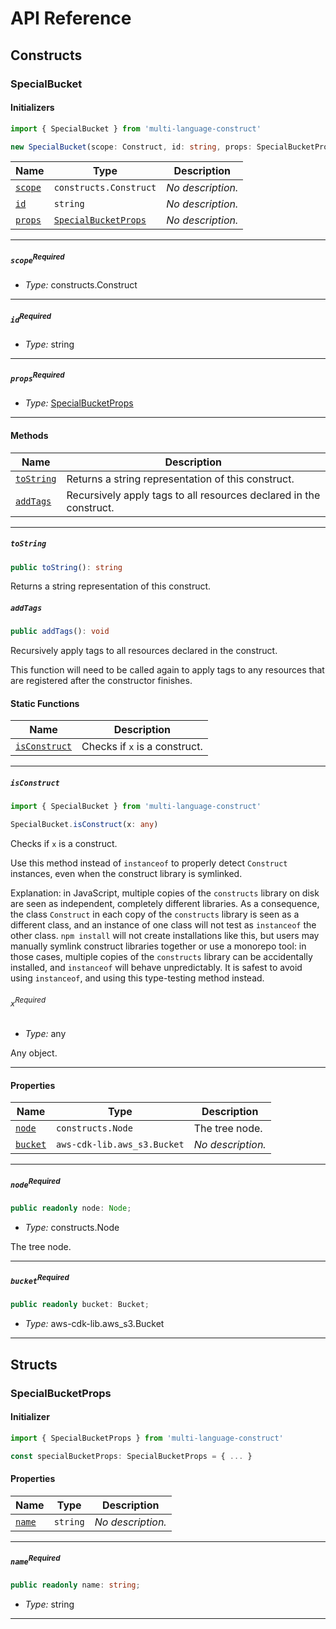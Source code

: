 # API Reference <a name="API Reference" id="api-reference"></a>

## Constructs <a name="Constructs" id="Constructs"></a>

### SpecialBucket <a name="SpecialBucket" id="multi-language-construct.SpecialBucket"></a>

#### Initializers <a name="Initializers" id="multi-language-construct.SpecialBucket.Initializer"></a>

```typescript
import { SpecialBucket } from 'multi-language-construct'

new SpecialBucket(scope: Construct, id: string, props: SpecialBucketProps)
```

| **Name** | **Type** | **Description** |
| --- | --- | --- |
| <code><a href="#multi-language-construct.SpecialBucket.Initializer.parameter.scope">scope</a></code> | <code>constructs.Construct</code> | *No description.* |
| <code><a href="#multi-language-construct.SpecialBucket.Initializer.parameter.id">id</a></code> | <code>string</code> | *No description.* |
| <code><a href="#multi-language-construct.SpecialBucket.Initializer.parameter.props">props</a></code> | <code><a href="#multi-language-construct.SpecialBucketProps">SpecialBucketProps</a></code> | *No description.* |

---

##### `scope`<sup>Required</sup> <a name="scope" id="multi-language-construct.SpecialBucket.Initializer.parameter.scope"></a>

- *Type:* constructs.Construct

---

##### `id`<sup>Required</sup> <a name="id" id="multi-language-construct.SpecialBucket.Initializer.parameter.id"></a>

- *Type:* string

---

##### `props`<sup>Required</sup> <a name="props" id="multi-language-construct.SpecialBucket.Initializer.parameter.props"></a>

- *Type:* <a href="#multi-language-construct.SpecialBucketProps">SpecialBucketProps</a>

---

#### Methods <a name="Methods" id="Methods"></a>

| **Name** | **Description** |
| --- | --- |
| <code><a href="#multi-language-construct.SpecialBucket.toString">toString</a></code> | Returns a string representation of this construct. |
| <code><a href="#multi-language-construct.SpecialBucket.addTags">addTags</a></code> | Recursively apply tags to all resources declared in the construct. |

---

##### `toString` <a name="toString" id="multi-language-construct.SpecialBucket.toString"></a>

```typescript
public toString(): string
```

Returns a string representation of this construct.

##### `addTags` <a name="addTags" id="multi-language-construct.SpecialBucket.addTags"></a>

```typescript
public addTags(): void
```

Recursively apply tags to all resources declared in the construct.

This function will need to be called again to apply tags to any
resources that are registered after the constructor finishes.

#### Static Functions <a name="Static Functions" id="Static Functions"></a>

| **Name** | **Description** |
| --- | --- |
| <code><a href="#multi-language-construct.SpecialBucket.isConstruct">isConstruct</a></code> | Checks if `x` is a construct. |

---

##### `isConstruct` <a name="isConstruct" id="multi-language-construct.SpecialBucket.isConstruct"></a>

```typescript
import { SpecialBucket } from 'multi-language-construct'

SpecialBucket.isConstruct(x: any)
```

Checks if `x` is a construct.

Use this method instead of `instanceof` to properly detect `Construct`
instances, even when the construct library is symlinked.

Explanation: in JavaScript, multiple copies of the `constructs` library on
disk are seen as independent, completely different libraries. As a
consequence, the class `Construct` in each copy of the `constructs` library
is seen as a different class, and an instance of one class will not test as
`instanceof` the other class. `npm install` will not create installations
like this, but users may manually symlink construct libraries together or
use a monorepo tool: in those cases, multiple copies of the `constructs`
library can be accidentally installed, and `instanceof` will behave
unpredictably. It is safest to avoid using `instanceof`, and using
this type-testing method instead.

###### `x`<sup>Required</sup> <a name="x" id="multi-language-construct.SpecialBucket.isConstruct.parameter.x"></a>

- *Type:* any

Any object.

---

#### Properties <a name="Properties" id="Properties"></a>

| **Name** | **Type** | **Description** |
| --- | --- | --- |
| <code><a href="#multi-language-construct.SpecialBucket.property.node">node</a></code> | <code>constructs.Node</code> | The tree node. |
| <code><a href="#multi-language-construct.SpecialBucket.property.bucket">bucket</a></code> | <code>aws-cdk-lib.aws_s3.Bucket</code> | *No description.* |

---

##### `node`<sup>Required</sup> <a name="node" id="multi-language-construct.SpecialBucket.property.node"></a>

```typescript
public readonly node: Node;
```

- *Type:* constructs.Node

The tree node.

---

##### `bucket`<sup>Required</sup> <a name="bucket" id="multi-language-construct.SpecialBucket.property.bucket"></a>

```typescript
public readonly bucket: Bucket;
```

- *Type:* aws-cdk-lib.aws_s3.Bucket

---


## Structs <a name="Structs" id="Structs"></a>

### SpecialBucketProps <a name="SpecialBucketProps" id="multi-language-construct.SpecialBucketProps"></a>

#### Initializer <a name="Initializer" id="multi-language-construct.SpecialBucketProps.Initializer"></a>

```typescript
import { SpecialBucketProps } from 'multi-language-construct'

const specialBucketProps: SpecialBucketProps = { ... }
```

#### Properties <a name="Properties" id="Properties"></a>

| **Name** | **Type** | **Description** |
| --- | --- | --- |
| <code><a href="#multi-language-construct.SpecialBucketProps.property.name">name</a></code> | <code>string</code> | *No description.* |

---

##### `name`<sup>Required</sup> <a name="name" id="multi-language-construct.SpecialBucketProps.property.name"></a>

```typescript
public readonly name: string;
```

- *Type:* string

---



